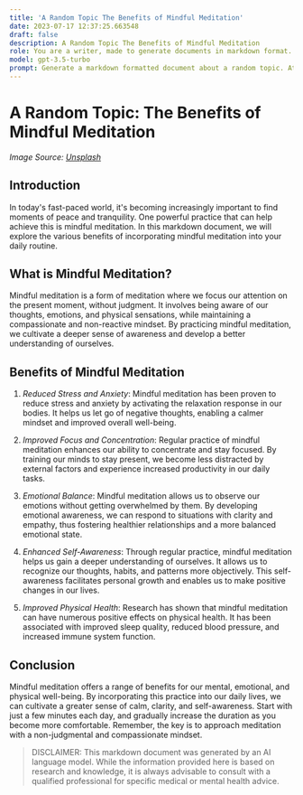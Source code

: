 ```yaml
---
title: 'A Random Topic The Benefits of Mindful Meditation'
date: 2023-07-17 12:37:25.663548
draft: false
description: A Random Topic The Benefits of Mindful Meditation
role: You are a writer, made to generate documents in markdown format. It is very important that all of the documents you generate are in valid markdown format.
model: gpt-3.5-turbo
prompt: Generate a markdown formatted document about a random topic. At the bottom, include a disclaimer explaining that the document was generated by you. The first line of the document should be the title. Make sure that the entire document is in proper markdown format, using a mix of various tags to make the document visually appealing.
---
```


# A Random Topic: The Benefits of Mindful Meditation

*Image Source: [Unsplash](https://unsplash.com/photos/yJnCudf5PDY)*

## Introduction

In today's fast-paced world, it's becoming increasingly important to find moments of peace and tranquility. One powerful practice that can help achieve this is mindful meditation. In this markdown document, we will explore the various benefits of incorporating mindful meditation into your daily routine.

## What is Mindful Meditation?

Mindful meditation is a form of meditation where we focus our attention on the present moment, without judgment. It involves being aware of our thoughts, emotions, and physical sensations, while maintaining a compassionate and non-reactive mindset. By practicing mindful meditation, we cultivate a deeper sense of awareness and develop a better understanding of ourselves.

## Benefits of Mindful Meditation

1. *Reduced Stress and Anxiety*: Mindful meditation has been proven to reduce stress and anxiety by activating the relaxation response in our bodies. It helps us let go of negative thoughts, enabling a calmer mindset and improved overall well-being.

2. *Improved Focus and Concentration*: Regular practice of mindful meditation enhances our ability to concentrate and stay focused. By training our minds to stay present, we become less distracted by external factors and experience increased productivity in our daily tasks.

3. *Emotional Balance*: Mindful meditation allows us to observe our emotions without getting overwhelmed by them. By developing emotional awareness, we can respond to situations with clarity and empathy, thus fostering healthier relationships and a more balanced emotional state.

4. *Enhanced Self-Awareness*: Through regular practice, mindful meditation helps us gain a deeper understanding of ourselves. It allows us to recognize our thoughts, habits, and patterns more objectively. This self-awareness facilitates personal growth and enables us to make positive changes in our lives.

5. *Improved Physical Health*: Research has shown that mindful meditation can have numerous positive effects on physical health. It has been associated with improved sleep quality, reduced blood pressure, and increased immune system function.

## Conclusion

Mindful meditation offers a range of benefits for our mental, emotional, and physical well-being. By incorporating this practice into our daily lives, we can cultivate a greater sense of calm, clarity, and self-awareness. Start with just a few minutes each day, and gradually increase the duration as you become more comfortable. Remember, the key is to approach meditation with a non-judgmental and compassionate mindset.

> DISCLAIMER: This markdown document was generated by an AI language model. While the information provided here is based on research and knowledge, it is always advisable to consult with a qualified professional for specific medical or mental health advice.